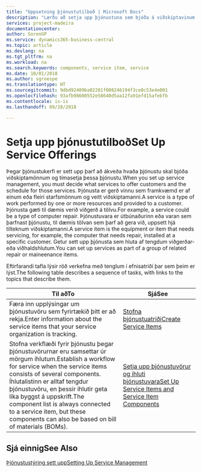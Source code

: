 ```yaml
---
title: "Uppsetning þjónustutilboð | Microsoft Docs"
description: "Lærðu að setja upp þjónustuna sem bjóða á viðskiptavinum."
services: project-madeira
documentationcenter: 
author: SorenGP
ms.service: dynamics365-business-central
ms.topic: article
ms.devlang: na
ms.tgt_pltfrm: na
ms.workload: na
ms.search.keywords: components, service item, service
ms.date: 10/01/2018
ms.author: sgroespe
ms.translationtype: HT
ms.sourcegitcommit: 9dbd92409ba02281f008246194f3ce0c53e4e001
ms.openlocfilehash: 93afb98600552e58640d5aa12fa91efd15afebfb
ms.contentlocale: is-is
ms.lasthandoff: 09/28/2018

---
```


# <a name="set-up-service-offerings"></a><span data-ttu-id="1527b-103">Setja upp þjónustutilboð</span><span class="sxs-lookup"><span data-stu-id="1527b-103">Set Up Service Offerings</span></span>
<span data-ttu-id="1527b-104">Þegar þjónustukerfi er sett upp þarf að ákveða hvaða þjónustu skal bjóða viðskiptamönnum og tímasetja þessa þjónustu.</span><span class="sxs-lookup"><span data-stu-id="1527b-104">When you set up service management, you must decide what services to offer customers and the schedule for those services.</span></span> <span data-ttu-id="1527b-105">Þjónusta er gerð vinnu sem framkvæmd er af einum eða fleiri starfsmönnum og veitt viðskiptamanni.</span><span class="sxs-lookup"><span data-stu-id="1527b-105">A service is a type of work performed by one or more resources and provided to a customer.</span></span> <span data-ttu-id="1527b-106">Þjónusta gæti til dæmis verið viðgerð á tölvu.</span><span class="sxs-lookup"><span data-stu-id="1527b-106">For example, a service could be a type of computer repair.</span></span> <span data-ttu-id="1527b-107">Þjónustuvara er útbúnaðurinn eða varan sem þarfnast þjónustu, til dæmis tölvan sem þarf að gera við, uppsett hjá tilteknum viðskiptamanni.</span><span class="sxs-lookup"><span data-stu-id="1527b-107">A service item is the equipment or item that needs servicing, for example, the computer that needs repair, installed at a specific customer.</span></span> <span data-ttu-id="1527b-108">Getur sett upp þjónusta sem hluta af tengdum viðgerðar- eða viðhaldshlutum.</span><span class="sxs-lookup"><span data-stu-id="1527b-108">You can set up services as part of a group of related repair or maineenance items.</span></span>  
  
<span data-ttu-id="1527b-109">Eftirfarandi tafla lýsir röð verkefna með tenglum í efnisatriði þar sem þeim er lýst.</span><span class="sxs-lookup"><span data-stu-id="1527b-109">The following table describes a sequence of tasks, with links to the topics that describe them.</span></span>  
  
|<span data-ttu-id="1527b-110">**Til að**</span><span class="sxs-lookup"><span data-stu-id="1527b-110">**To**</span></span>|<span data-ttu-id="1527b-111">**Sjá**</span><span class="sxs-lookup"><span data-stu-id="1527b-111">**See**</span></span>|  
|------------|-------------|  
|<span data-ttu-id="1527b-112">Færa inn upplýsingar um þjónustuvöru sem fyrirtækið þitt er að rekja.</span><span class="sxs-lookup"><span data-stu-id="1527b-112">Enter information about the service items that your service organization is tracking.</span></span>|[<span data-ttu-id="1527b-113">Stofna þjónustuatriði</span><span class="sxs-lookup"><span data-stu-id="1527b-113">Create Service Items</span></span>](service-how-to-create-service-items.md)|  
|<span data-ttu-id="1527b-114">Stofna verkflæði fyrir þjónustu þegar þjónustuvörurnar eru samsettar úr mörgum íhlutum.</span><span class="sxs-lookup"><span data-stu-id="1527b-114">Establish a workflow for service when the service items consists of several components.</span></span> <span data-ttu-id="1527b-115">Íhlutalistinn er alltaf tengdur þjónustuvöru, en þessir íhlutir geta líka byggst á uppskrift.</span><span class="sxs-lookup"><span data-stu-id="1527b-115">The component list is always connected to a service item, but these components can also be based on bill of materials (BOMs).</span></span>|[<span data-ttu-id="1527b-116">Setja upp þjónustuvörur og íhluti þjónustuvara</span><span class="sxs-lookup"><span data-stu-id="1527b-116">Set Up Service Items and Service Item Components</span></span>](service-how-setup-service-items.md)|  
  
## <a name="see-also"></a><span data-ttu-id="1527b-117">Sjá einnig</span><span class="sxs-lookup"><span data-stu-id="1527b-117">See Also</span></span>  
[<span data-ttu-id="1527b-118">Þjónustustýring sett upp</span><span class="sxs-lookup"><span data-stu-id="1527b-118">Setting Up Service Management</span></span>](service-setup-service.md)   
